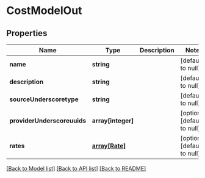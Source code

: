 # CostModelOut

## Properties
Name | Type | Description | Notes
------------ | ------------- | ------------- | -------------
**name** | **string** |  | [default to null]
**description** | **string** |  | [default to null]
**sourceUnderscoretype** | **string** |  | [default to null]
**providerUnderscoreuuids** | **array[integer]** |  | [optional] [default to null]
**rates** | [**array[Rate]**](Rate.md) |  | [optional] [default to null]

[[Back to Model list]](../README.md#documentation-for-models) [[Back to API list]](../README.md#documentation-for-api-endpoints) [[Back to README]](../README.md)


